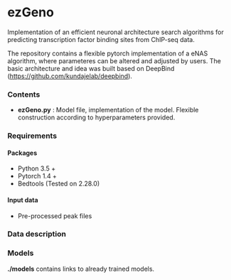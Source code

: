 # ezGeno
Implementation of an efficient neuronal architecture search algorithms for predicting transcription factor binding sites from ChIP-seq data.

The repository contains a flexible pytorch implementation of a eNAS algorithm, where parameteres can be altered and adjusted by users. The basic architecture and idea was built based on DeepBind (https://github.com/kundajelab/deepbind).


### Contents

* **ezGeno.py** : Model file, implementation of the model. Flexible construction according to hyperparameters provided.

### Requirements
#### Packages
* Python 3.5 +
* Pytorch 1.4 +
* Bedtools (Tested on 2.28.0)
#### Input data
* Pre-processed peak files 

### Data description


### Models
**./models** contains links to already trained models.
